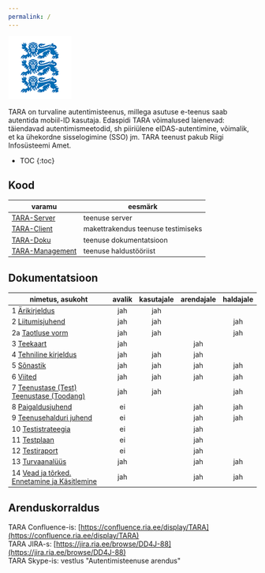 ```yaml
---
permalink: /
---
```


![](img/LOVID.png)

TARA on turvaline autentimisteenus, millega asutuse e-teenus saab autentida mobiil-ID kasutaja.
Edaspidi TARA võimalused laienevad: täiendavad autentimismeetodid, sh piiriülene eIDAS-autentimine, võimalik, et ka ühekordne sisselogimine (SSO) jm. TARA teenust pakub Riigi Infosüsteemi Amet. 

- TOC
{:toc}

## Kood

| varamu  | eesmärk     |
|-------|------|
| [TARA-Server](https://github.com/e-gov/TARA-Server) | teenuse server |
| [TARA-Client](https://github.com/e-gov/TARA-Client) | makettrakendus teenuse testimiseks |
| [TARA-Doku](https://github.com/e-gov/TARA-Doku) | teenuse dokumentatsioon |
| [TARA-Management](https://github.com/e-gov/TARA-Management) | teenuse haldustööriist |

## Dokumentatsioon

| nimetus, asukoht                             | avalik | kasutajale | arendajale | haldajale |
|----------------------------------------------|:------:|:------:|:------:|:-------:|
| 1 [Ärikirjeldus](Arikirjeldus)               | jah    | jah    |        |         |
| 2 [Liitumisjuhend](Liitumisjuhend)           | jah    | jah    |        |   jah   |
| 2a [Taotluse vorm](TaotluseVorm)             | jah    | jah    |        |   jah   |
| 3 [Teekaart](Teekaart)                       | jah    |        |  jah   |         |
| 4 [Tehniline kirjeldus](TehnilineKirjeldus)  | jah    | jah    |  jah   |         |
| 5 [Sõnastik](Sonastik)                       | jah    | jah    |  jah   |  jah    |
| 6 [Viited](Viited)                           | jah    | jah    |  jah   |  jah    |
| 7 [Teenustase (Test)](SLATest) [Teenustase (Toodang)]() | jah    | jah    |        |   jah   |
| 8 [Paigaldusjuhend](https://confluence.ria.ee/pages/viewpage.action?pageId=71172276) | ei |  | jah | jah |
| 9 [Teenusehalduri juhend](https://confluence.ria.ee/display/TARA/TARA+autentimisteenus.+Teenusehalduri+juhend) | ei |    | jah | jah |  
| 10 [Testistrateegia](https://confluence.ria.ee/display/TARA/TARA+testistrateegia)  | ei |   | jah |  |
| 11 [Testplaan](https://confluence.ria.ee/display/TARA/TARA+testplaan)  | ei |   | jah |  |
| 12 [Testiraport]()  | ei |   | jah |  |   
| 13 [Turvaanalüüs](Turvaanaluus) | jah |  | jah | jah |
| 14 [Vead ja tõrked. Ennetamine ja Käsitlemine](Veakasitlus) | jah |  | jah | jah |

## Arenduskorraldus

TARA Confluence-is: [https://confluence.ria.ee/display/TARA](https://confluence.ria.ee/display/TARA)<br>
TARA JIRA-s: [https://jira.ria.ee/browse/DD4J-88](https://jira.ria.ee/browse/DD4J-88)<br>
TARA Skype-is: vestlus "Autentimisteenuse arendus"<br>


